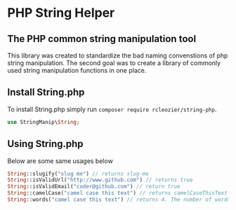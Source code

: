 # PHP String Helper

## The PHP common string manipulation tool

This library was created to standardize the bad naming convenstions of php string manipulation. The second goal was to create a library of commonly used string manipulation functions in one place.

## Install String.php

To install String.php simply run `composer require rcleozier/string-php`.

```php
use StringManip\String;
```

## Using String.php

Below are some same usages below

```php
String::slugify("slug me") // returns slug-me
String::isValidUrl("http://www.github.com") // returns true
String::isValidEmail("coder@github.com") // return true
String::camelCase("camel case this text") // returns camelCaseThisText
String::words("camel case this text") // returns 4. The number of words in the string::random(10); // returns random 10 character string
```
